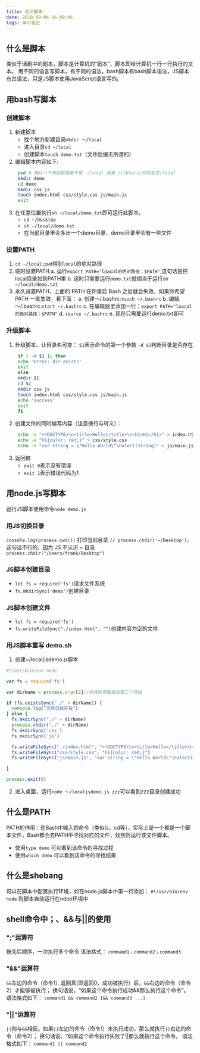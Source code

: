 ```yaml
---
title: 初识脚本
date: 2018-09-04 16:09:06
tags: 学习笔记
---
```

## 什么是脚本
类似于话剧中的剧本，脚本是计算机的“剧本”，脚本即给计算机一行一行执行的文本。
用不同的语言写脚本，有不同的语法。bash脚本有bash脚本语法，JS脚本有其语法，只是JS脚本使用JavaScript语言写的。
## 用bash写脚本

### 创建脚本

1. 新建脚本
   * 找个地方新建目录`mkdir ～/local`
   * 进入目录`cd ~/local`
   * 创建脚本`touch demo.txt`（文件后缀无所谓的）
2. 编辑脚本内容如下:
   ```bash
    pwd # 确认一下当前路径是不是 ~/local 或者 /c/Users/你的名字/local
    mkdir demo
    cd demo
    mkdir css js
    touch index.html css/style.css js/main.js
    exit
   ```
3. 在任意位置执行`sh ~/local/demo.txt`即可运行此脚本。
   * `cd ~/Desktop`
   * `sh ~/local/demo.txt`
   * 在当前目录里会多出一个demo目录，demo目录里会有一些文件

### 设置PATH

1. `cd ~/local;pwd`得到`local`的绝对路径
2. 临时设置PATH
    a. 运行`export PATH="loacal的绝对路径：$PATH"`,这句话是把local目录加到PATH里
    b. 这时只需要运行`demo.txt`就相当于运行`sh ~/local/demo.txt`
3. 永久设置PATH，上面的 PATH 在你重启 Bash 之后就会失效，如果你希望 PATH 一直生效，看下面：
    a. 创建～/.bashrc:`touch ~/.bashrc`
    b. 编辑～/.bashrc:`start ~/.bashrc`
    c. 在编辑器里添加一行：`export PATH="loacal的绝对路径：$PATH"`
    d. `source ~/.bashrc`
    e. 现在只需要运行demo.txt即可

### 升级脚本

1. 升级脚本，让目录名可变：
   `$1`表示命令的第一个参数
   `-d $1`判断目录是否存在
   ```bash
    if [ -d $1 ]; then
    echo 'error: dir exists'
    exit
    else
    mkdir $1
    cd $1
    mkdir css js
    touch index.html css/style.css js/main.js
    echo 'success'
    exit
    fi
   ```
2. 创建文件的同时编写内容（注意换行与转义）：
   ```bash
    echo -e "<!DOCTYPE>\n<title>Hello</title>\n<h1>Hi</h1>" > index.html 
    echo -e "h1{color: red;}" > css/style.css 
    echo -e "var string = \"Hello World\"\nalert(string)" > js/main.js
   ```
3. 返回值
   + `exit 0`表示没有错误
   + `exit 1`表示错误代码为1

## 用node.js写脚本

运行JS脚本使用命令`node demo.js`

### 用JS切换目录

`console.log(process.cwd())`  打印当前目录
`// process.chdir('~/Desktop');`  这句话不行的，因为 JS 不认识 ~ 目录
`process.chdir("/Users/frank/Desktop")`

### JS脚本创建目录

+ `let fs = require('fs')`请求文件系统
+ `fs.mkdirSync('demo')`创建目录

### JS脚本创建文件

+ `let fs = require('fs')`
+ `fs.writeFileSync("./index.html", "")`创建内容为空的文件
  
### 用JS脚本重写 demo.sh

1. 创建~/local/jsdemo.js脚本
```js
#!/usr/bin/env node

var fs = require('fs')

var dirName = process.argv[2]//你传的参数是从第二个开始

if (fs.existsSync("./" + dirName)) {
  console.log("文件已经存在")
} else {
  fs.mkdirSync("./" + dirName)
  process.chdir("./" + dirName)
  fs.mkdirSync('css')
  fs.mkdirSync('js')

  fs.writeFileSync("./index.html", "<!DOCTYPE>\n<title>Hello</title>\n<h1>Hi</h1>")
  fs.writeFileSync("css/style.css", "h1{color: red;}")
  fs.writeFileSync("js/main.js", "var string = \"Hello World\"\nalert(string)")

}

process.exit(0)
```
2. 进入桌面，运行`node ～/localjsdemo.js zzz`可以看到zzz目录创建成功

## 什么是PATH
PATH的作用：在Bash中输入的命令（类似ls，cd等），实际上是一个都是一个脚本文件，Bash都会去PATH中寻找对应的文件，找到则运行该文件脚本。
+ 使用`type demo` 可以看到该命令的寻找过程
+ 使用`which demo` 可以看到该命令的寻找结果
  
## 什么是shebang
可以在脚本中配置执行环境，如在node.js脚本中第一行添加：
`#!/usr/bin/env node` 则脚本自动运行在ndoe环境中

## shell命令中；、&&与||的使用

### ";"运算符
按先后顺序，一次执行多个命令
语法格式：
`command1；command2；command3` 

### "&&"运算符
`&&`左边的命令（命令1）返回真(即返回0，成功被执行）后，`&&`右边的命令（命令2）才能够被执行；
换句话说，“如果这个命令执行成功&&那么执行这个命令”。 
语法格式如下：
`command1 && command2 [&& command3 ...]`

### "||"运算符
`||`则与`&&`相反。如果`||`左边的命令（命令1）未执行成功，那么就执行`||`右边的命令（命令2）；
换句话说，“如果这个命令执行失败了||那么就执行这个命令。
语法格式如下：
`command1 || command2`